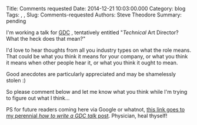 Title: Comments requested
Date: 2014-12-21 10:03:00.000
Category: blog
Tags: , , 
Slug: Comments-requested
Authors: Steve Theodore
Summary: pending

I'm working a talk for [GDC](http://www.gdconf.com/) , tentatively entitled
"_Technical_ Art Director? What the heck does that mean?"  

  

I'd love to hear thoughts from all you industry types on what the role means.
That could be what you think it means for your company, or what you think it
means when other people hear it, or what you think it ought to mean.

  

 Good anecdotes are particularly appreciated and may be shamelessly stolen :)

  

So please comment below and let me know what you think while I'm trying to
figure out what I think...  
  
PS for future readers coming here via Google or whatnot, [this link goes to my
perennial _how to write  a GDC talk_
post](http://techartsurvival.blogspot.com/2014/08/submit.html). Physician,
heal thyself!


